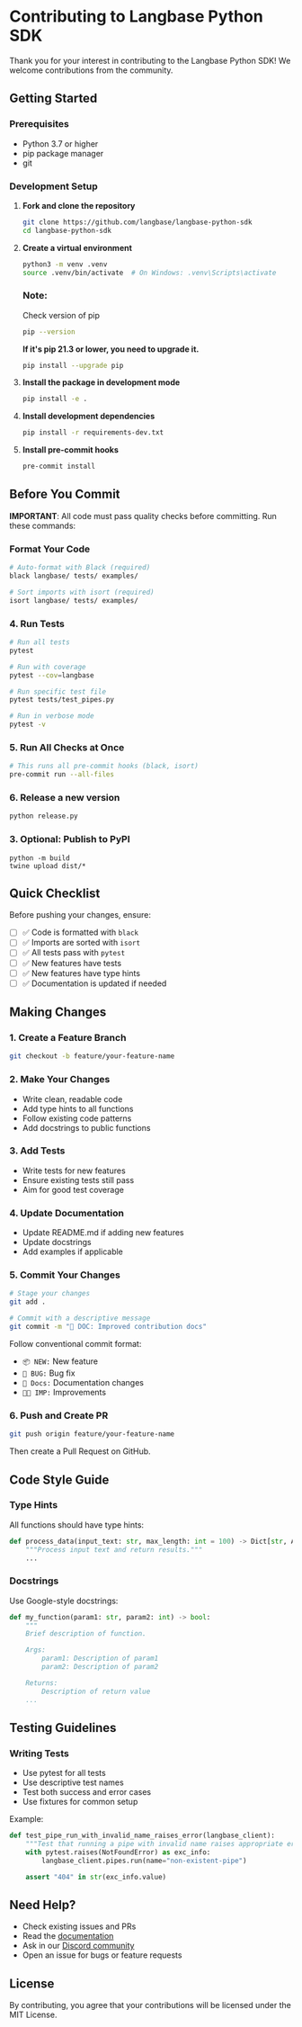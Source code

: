 # Contributing to Langbase Python SDK

Thank you for your interest in contributing to the Langbase Python SDK! We welcome contributions from the community.

## Getting Started

### Prerequisites

- Python 3.7 or higher
- pip package manager
- git

### Development Setup

1. **Fork and clone the repository**
   ```bash
   git clone https://github.com/langbase/langbase-python-sdk
   cd langbase-python-sdk
   ```

2. **Create a virtual environment**
   ```bash
   python3 -m venv .venv
   source .venv/bin/activate  # On Windows: .venv\Scripts\activate
   ```
    ### Note:
    Check version of pip
    ```bash
    pip --version
    ```
    **If it's pip 21.3 or lower, you need to upgrade it.**
    ```bash
    pip install --upgrade pip
   ```

3. **Install the package in development mode**
   ```bash
   pip install -e .
   ```

4. **Install development dependencies**
   ```bash
   pip install -r requirements-dev.txt
   ```

5. **Install pre-commit hooks**
   ```bash
   pre-commit install
   ```

## Before You Commit

**IMPORTANT**: All code must pass quality checks before committing. Run these commands:

### Format Your Code
```bash
# Auto-format with Black (required)
black langbase/ tests/ examples/

# Sort imports with isort (required)
isort langbase/ tests/ examples/
```


### 4. Run Tests
```bash
# Run all tests
pytest

# Run with coverage
pytest --cov=langbase

# Run specific test file
pytest tests/test_pipes.py

# Run in verbose mode
pytest -v
```

### 5. Run All Checks at Once
```bash
# This runs all pre-commit hooks (black, isort)
pre-commit run --all-files
```

### 6. Release a new version
```bash
python release.py
```

### 3. Optional: Publish to PyPI
```
python -m build
twine upload dist/*
```

## Quick Checklist

Before pushing your changes, ensure:

- [ ] ✅ Code is formatted with `black`
- [ ] ✅ Imports are sorted with `isort`
- [ ] ✅ All tests pass with `pytest`
- [ ] ✅ New features have tests
- [ ] ✅ New features have type hints
- [ ] ✅ Documentation is updated if needed

## Making Changes

### 1. Create a Feature Branch
```bash
git checkout -b feature/your-feature-name
```

### 2. Make Your Changes
- Write clean, readable code
- Add type hints to all functions
- Follow existing code patterns
- Add docstrings to public functions

### 3. Add Tests
- Write tests for new features
- Ensure existing tests still pass
- Aim for good test coverage

### 4. Update Documentation
- Update README.md if adding new features
- Update docstrings
- Add examples if applicable

### 5. Commit Your Changes
```bash
# Stage your changes
git add .

# Commit with a descriptive message
git commit -m "📖 DOC: Improved contribution docs"
```

Follow conventional commit format:
- `📦 NEW:` New feature
- `🐛 BUG:` Bug fix
- `📖 Docs:` Documentation changes
- `👌🏻 IMP:` Improvements

### 6. Push and Create PR
```bash
git push origin feature/your-feature-name
```

Then create a Pull Request on GitHub.

## Code Style Guide

### Type Hints
All functions should have type hints:
```python
def process_data(input_text: str, max_length: int = 100) -> Dict[str, Any]:
    """Process input text and return results."""
    ...
```

### Docstrings
Use Google-style docstrings:
```python
def my_function(param1: str, param2: int) -> bool:
    """
    Brief description of function.

    Args:
        param1: Description of param1
        param2: Description of param2

    Returns:
        Description of return value
    ...
```


## Testing Guidelines

### Writing Tests
- Use pytest for all tests
- Use descriptive test names
- Test both success and error cases
- Use fixtures for common setup

Example:
```python
def test_pipe_run_with_invalid_name_raises_error(langbase_client):
    """Test that running a pipe with invalid name raises appropriate error."""
    with pytest.raises(NotFoundError) as exc_info:
        langbase_client.pipes.run(name="non-existent-pipe")

    assert "404" in str(exc_info.value)
```

## Need Help?

- Check existing issues and PRs
- Read the [documentation](https://langbase.com/docs)
- Ask in our [Discord community](https://discord.gg/langbase)
- Open an issue for bugs or feature requests

## License

By contributing, you agree that your contributions will be licensed under the MIT License.

